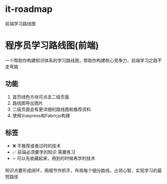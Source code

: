 # it-roadmap
前端学习路线图
# 程序员学习路线图(前端)

一个帮助你构建知识体系的学习路线图，帮助你构建核心竞争力，前端学习之路不走弯路

## 功能
1. 首页绿色方块可点击二级页面
2. 路线图导出图片
3. 二级页面会有更详细的路线图和推荐资料
4. 使用Vuepress和Fabricjs构建


## 标签
* ❌ 不推荐或者过时的技术
* ✅ 前端必须要学的知识 需要练习
* ⭐ 可以先收藏起来，用到的时候再学的技术

<!-- 
知识点尽可能全，学习细节做减法，少走弯路，提高学习效率 -->
知识点要形成闭环，用细节作抓手，布局每个细分路线，占领心智，实现学习的最短路径
